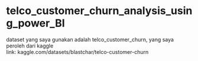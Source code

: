 # telco_customer_churn_analysis_using_power_BI

dataset yang saya gunakan adalah telco_customer_churn, yang saya peroleh dari kaggle  
link: kaggle.com/datasets/blastchar/telco-customer-churn
